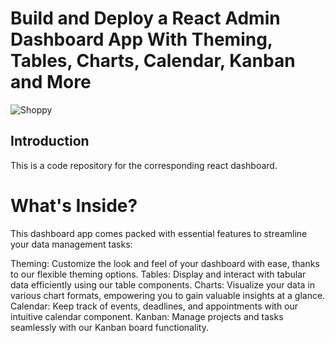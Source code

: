 # Build and Deploy a React Admin Dashboard App With Theming, Tables, Charts, Calendar, Kanban and More
![Shoppy](https://i.ibb.co/W6g39w3/image.png)

## Introduction
This is a code repository for the corresponding react dashboard.

# What's Inside?
This dashboard app comes packed with essential features to streamline your data management tasks:

Theming: Customize the look and feel of your dashboard with ease, thanks to our flexible theming options.
Tables: Display and interact with tabular data efficiently using our table components.
Charts: Visualize your data in various chart formats, empowering you to gain valuable insights at a glance.
Calendar: Keep track of events, deadlines, and appointments with our intuitive calendar component.
Kanban: Manage projects and tasks seamlessly with our Kanban board functionality.
